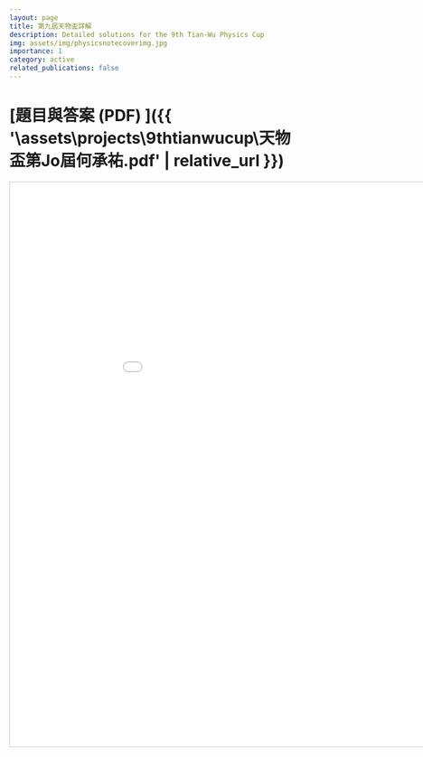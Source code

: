 ```yaml
---
layout: page
title: 第九屆天物盃詳解
description: Detailed solutions for the 9th Tian-Wu Physics Cup
img: assets/img/physicsnotecoverimg.jpg
importance: 1
category: active
related_publications: false
---
```


# [題目與答案 (PDF) ]({{ '\assets\projects\9thtianwucup\天物盃第Jo屆何承祐.pdf' | relative_url }})

<iframe
  src="{{ '/assets/pdf/RandomWalkPresentation20250729.pdf' | relative_url }}"
  width="1000"
  height="1000"
  style="border:1px solid #ccc"
  allowfullscreen>
  <p>Download instead:  <a href="{{ '/assets/pdf/RandomWalkPresentation20250729.pdf' | relative_url }}">PDF</a>。</p>
</iframe>